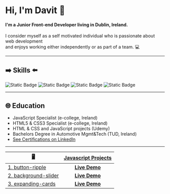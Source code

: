 <h1>Hi, I'm Davit 👋</h1> 

<h4>I'm a Junior Front-end Developer living in Dublin, Ireland.</h4>
<p>I consider myself as a self motivated individual who is passionate about web development <br> and 
enjoys working either independently or as part of a team. 💻</p>
<hr>

<h2>➡️ Skills ⬅️</h2>

![Static Badge](https://img.shields.io/badge/Html-61DB?style=for-the-badge&logo=Html5&logoColor=black&color=green)
![Static Badge](https://img.shields.io/badge/Css-61DBFB?style=for-the-badge&logo=Css3&labelColor=darkgreen&color=darkgreen)
![Static Badge](https://img.shields.io/badge/Javascript-yellow?style=for-the-badge&logo=Javascript&labelColor=black&color=yellow)
![Static Badge](https://img.shields.io/badge/React-61DBFB?style=for-the-badge&logo=React&labelColor=black)

<hr>

 <h2> 🌐 Education</h2>

 <ul>
  <li>JavaScript Specialist (e-college, Ireland)</li>
  <li>HTML5 & CSS3 Specialist (e-college, Ireland)</li>
  <li>HTML & CSS and JavaScript projects (Udemy)</li>
  <li>Bachelors Degree in Automotive Mgmt&Tech (TUD, Ireland)</li>
   <li><a href="https://www.linkedin.com/in/davit-machurishvili/"</a>See Certifications on LinkedIn</li>
 </ul>

 <hr>

 | 🖥️                  | Javascript Projects                                         |
|----------------------|:-------------------------------------------------------------:|
| 1. button-ripple     | **[Live Demo](https://davit2605.github.io/button-ripple/)**     |
| 2. background-slider | **[Live Demo](https://davit2605.github.io/background-slider/)** |
| 3. expanding-cards   | **[Live Demo](https://davit2605.github.io/expanding-cards/)**   |


    


 







  









